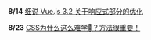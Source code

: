 **8/14** [ 细说 Vue.js 3.2 关于响应式部分的优化](https://juejin.cn/post/6995732683435278344)

**8/23** [ CSS为什么这么难学？方法很重要！](https://juejin.cn/post/6999418363239727111)
